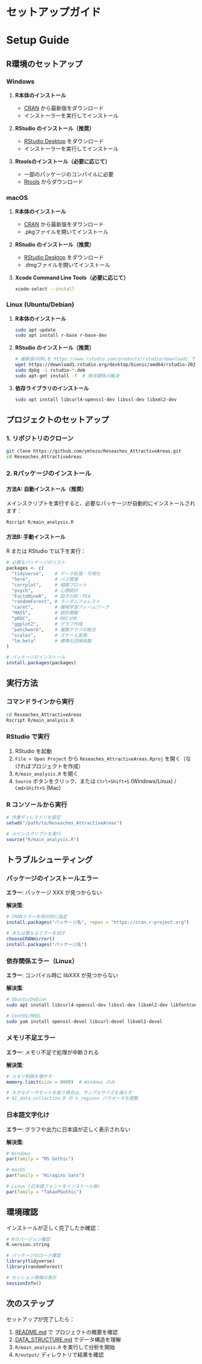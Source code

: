 # セットアップガイド
# Setup Guide

## R環境のセットアップ

### Windows

1. **R本体のインストール**
   - [CRAN](https://cran.r-project.org/bin/windows/base/) から最新版をダウンロード
   - インストーラーを実行してインストール

2. **RStudio のインストール（推奨）**
   - [RStudio Desktop](https://www.rstudio.com/products/rstudio/download/) をダウンロード
   - インストーラーを実行してインストール

3. **Rtoolsのインストール（必要に応じて）**
   - 一部のパッケージのコンパイルに必要
   - [Rtools](https://cran.r-project.org/bin/windows/Rtools/) からダウンロード

### macOS

1. **R本体のインストール**
   - [CRAN](https://cran.r-project.org/bin/macosx/) から最新版をダウンロード
   - .pkgファイルを開いてインストール

2. **RStudio のインストール（推奨）**
   - [RStudio Desktop](https://www.rstudio.com/products/rstudio/download/) をダウンロード
   - .dmgファイルを開いてインストール

3. **Xcode Command Line Tools（必要に応じて）**
   ```bash
   xcode-select --install
   ```

### Linux (Ubuntu/Debian)

1. **R本体のインストール**
   ```bash
   sudo apt update
   sudo apt install r-base r-base-dev
   ```

2. **RStudio のインストール（推奨）**
   ```bash
   # 最新版のURLを https://www.rstudio.com/products/rstudio/download/ で確認
   wget https://download1.rstudio.org/desktop/bionic/amd64/rstudio-2023.XX.X-XXX-amd64.deb
   sudo dpkg -i rstudio-*.deb
   sudo apt-get install -f  # 依存関係の解決
   ```

3. **依存ライブラリのインストール**
   ```bash
   sudo apt install libcurl4-openssl-dev libssl-dev libxml2-dev
   ```

## プロジェクトのセットアップ

### 1. リポジトリのクローン

```bash
git clone https://github.com/ymtezo/Reseaches_AttractiveAreas.git
cd Reseaches_AttractiveAreas
```

### 2. Rパッケージのインストール

#### 方法A: 自動インストール（推奨）

メインスクリプトを実行すると、必要なパッケージが自動的にインストールされます：

```r
Rscript R/main_analysis.R
```

#### 方法B: 手動インストール

R または RStudio で以下を実行：

```r
# 必要なパッケージのリスト
packages <- c(
  "tidyverse",    # データ処理・可視化
  "here",         # パス管理
  "corrplot",     # 相関プロット
  "psych",        # 心理統計
  "FactoMineR",   # 因子分析・PCA
  "randomForest", # ランダムフォレスト
  "caret",        # 機械学習フレームワーク
  "MASS",         # 統計関数
  "pROC",         # ROC分析
  "ggplot2",      # グラフ作成
  "patchwork",    # 複数グラフの結合
  "scales",       # スケール変換
  "lm.beta"       # 標準化回帰係数
)

# パッケージのインストール
install.packages(packages)
```

## 実行方法

### コマンドラインから実行

```bash
cd Reseaches_AttractiveAreas
Rscript R/main_analysis.R
```

### RStudio で実行

1. RStudio を起動
2. `File > Open Project` から `Reseaches_AttractiveAreas.Rproj` を開く（なければプロジェクトを作成）
3. `R/main_analysis.R` を開く
4. `Source` ボタンをクリック、または `Ctrl+Shift+S` (Windows/Linux) / `Cmd+Shift+S` (Mac)

### R コンソールから実行

```r
# 作業ディレクトリを設定
setwd("/path/to/Reseaches_AttractiveAreas")

# メインスクリプトを実行
source("R/main_analysis.R")
```

## トラブルシューティング

### パッケージのインストールエラー

**エラー**: パッケージ XXX が見つからない

**解決策**:
```r
# CRANミラーを明示的に指定
install.packages("パッケージ名", repos = "https://cran.r-project.org")

# または異なるミラーを試す
chooseCRANmirror()
install.packages("パッケージ名")
```

### 依存関係エラー（Linux）

**エラー**: コンパイル時に libXXX が見つからない

**解決策**:
```bash
# Ubuntu/Debian
sudo apt install libcurl4-openssl-dev libssl-dev libxml2-dev libfontconfig1-dev libharfbuzz-dev libfribidi-dev

# CentOS/RHEL
sudo yum install openssl-devel libcurl-devel libxml2-devel
```

### メモリ不足エラー

**エラー**: メモリ不足で処理が中断される

**解決策**:
```r
# メモリ制限を増やす
memory.limit(size = 8000)  # Windows のみ

# 大きなデータセットを扱う場合は、サンプルサイズを減らす
# 01_data_collection.R の n_regions パラメータを調整
```

### 日本語文字化け

**エラー**: グラフや出力に日本語が正しく表示されない

**解決策**:
```r
# Windows
par(family = "MS Gothic")

# macOS
par(family = "Hiragino Sans")

# Linux (日本語フォントをインストール後)
par(family = "TakaoPGothic")
```

## 環境確認

インストールが正しく完了したか確認：

```r
# Rのバージョン確認
R.version.string

# パッケージのロード確認
library(tidyverse)
library(randomForest)

# セッション情報の表示
sessionInfo()
```

## 次のステップ

セットアップが完了したら：

1. [README.md](../README.md) で プロジェクトの概要を確認
2. [DATA_STRUCTURE.md](DATA_STRUCTURE.md) でデータ構造を理解
3. `R/main_analysis.R` を実行して分析を開始
4. `R/output/` ディレクトリで結果を確認
